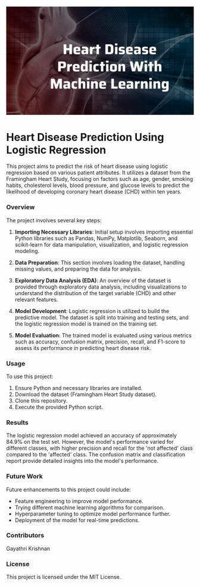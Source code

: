 ![ Heart Disease Prediction Using Logistic Regression](Heart-Disease-Prediction-With-Machine-Learning.jpg)
# Heart Disease Prediction Using Logistic Regression
This project aims to predict the risk of heart disease using logistic regression based on various patient attributes. It utilizes a dataset from the Framingham Heart Study, focusing on factors such as age, gender, smoking habits, cholesterol levels, blood pressure, and glucose levels to predict the likelihood of developing coronary heart disease (CHD) within ten years.

### Overview
The project involves several key steps:

1. **Importing Necessary Libraries**: Initial setup involves importing essential Python libraries such as Pandas, NumPy, Matplotlib, Seaborn, and scikit-learn for data manipulation, visualization, and logistic regression modeling.

2. **Data Preparation**:  This section involves loading the dataset, handling missing values, and preparing the data for analysis.

3. **Exploratory Data Analysis (EDA)**: An overview of the dataset is provided through exploratory data analysis, including visualizations to understand the distribution of the target variable (CHD) and other relevant features.

4. **Model Development**: Logistic regression is utilized to build the predictive model. The dataset is split into training and testing sets, and the logistic regression model is trained on the training set.

5. **Model Evaluation**: The trained model is evaluated using various metrics such as accuracy, confusion matrix, precision, recall, and F1-score to assess its performance in predicting heart disease risk.

### Usage
To use this project:

1. Ensure Python and necessary libraries are installed.
2. Download the dataset (Framingham Heart Study dataset).
3. Clone this repository.
4. Execute the provided Python script.

### Results
The logistic regression model achieved an accuracy of approximately 84.9% on the test set. However, the model's performance varied for different classes, with higher precision and recall for the 'not affected' class compared to the 'affected' class. The confusion matrix and classification report provide detailed insights into the model's performance.

### Future Work
Future enhancements to this project could include:

- Feature engineering to improve model performance.
- Trying different machine learning algorithms for comparison.
- Hyperparameter tuning to optimize model performance further.
- Deployment of the model for real-time predictions.

### Contributors
Gayathri Krishnan

### License
This project is licensed under the MIT License.
